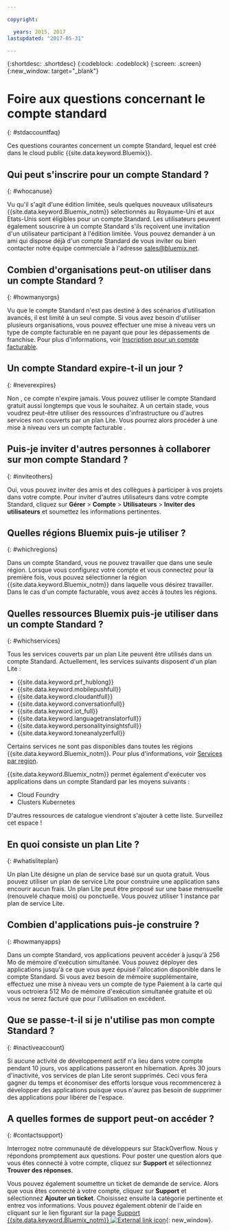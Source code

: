 ```yaml
---

copyright:

  years: 2015, 2017
lastupdated: "2017-05-31"

---
```


{:shortdesc: .shortdesc}
{:codeblock: .codeblock}
{:screen: .screen}
{:new_window: target="_blank"}

# Foire aux questions concernant le compte standard 
{: #stdaccountfaq}

Ces questions courantes concernent un compte Standard, lequel est créé dans le cloud public {{site.data.keyword.Bluemix}}.

## Qui peut s'inscrire pour un compte Standard ?
{: #whocanuse}

Vu qu'il s'agit d'une édition limitée, seuls quelques nouveaux utilisateurs {{site.data.keyword.Bluemix_notm}} sélectionnés au Royaume-Uni et aux Etats-Unis sont éligibles pour un compte Standard. Les utilisateurs peuvent également souscrire à un compte Standard s'ils reçoivent une invitation d'un utilisateur participant à l'édition limitée. Vous pouvez demander à un ami qui dispose déjà d'un compte Standard de vous inviter ou bien contacter notre équipe commerciale à l'adresse sales@bluemix.net.

## Combien d'organisations peut-on utiliser dans un compte Standard ?
{: #howmanyorgs}

Vu que le compte Standard n'est pas destiné à des scénarios d'utilisation avancés, il est limité à un seul compte. Si vous avez besoin d'utiliser plusieurs organisations, vous pouvez effectuer une mise à niveau vers un type de compte facturable en ne payant que pour les dépassements de franchise. Pour plus d'informations, voir [Inscription pour un compte facturable](/docs/pricing/billable.html#billable).

## Un compte Standard expire-t-il un jour ?
{: #neverexpires}
   
Non , ce compte n'expire jamais. Vous pouvez utiliser le compte Standard gratuit aussi longtemps que vous le souhaitez. A un certain stade, vous voudrez peut-être utiliser des ressources d'infrastructure ou d'autres services non couverts par un plan Lite. Vous pourrez alors procéder à une mise à niveau vers un compte facturable . 

## Puis-je inviter d'autres personnes à collaborer sur mon compte Standard ?
{: #inviteothers}

Oui, vous pouvez inviter des amis et des collègues à participer à vos projets dans votre compte. Pour inviter d'autres utilisateurs dans votre compte Standard, cliquez sur **Gérer** &gt; **Compte** &gt; **Utilisateurs** &gt; **Inviter des utilisateurs** et soumettez les informations pertinentes.  

## Quelles régions Bluemix puis-je utiliser ?
{: #whichregions}

Dans un compte Standard, vous ne pouvez travailler que dans une seule région. Lorsque vous configurez votre compte et vous connectez pour la première fois, vous pouvez sélectionner la région {{site.data.keyword.Bluemix_notm}} dans laquelle vous désirez travailler. Dans le cas d'un compte facturable, vous avez accès à toutes les régions.

## Quelles ressources Bluemix puis-je utiliser dans un compte Standard ?
{: #whichservices}

Tous les services couverts par un plan Lite peuvent être utilisés dans un compte Standard. Actuellement, les services suivants disposent d'un plan Lite :

<ul>
<li>{{site.data.keyword.prf_hublong}}</li>
<li>{{site.data.keyword.mobilepushfull}}</li>
<li>{{site.data.keyword.cloudantfull}}</li>
<li>{{site.data.keyword.conversationfull}}</li>
<li>{{site.data.keyword.iot_full}}</li>
<li>{{site.data.keyword.languagetranslatorfull}}</li>
<li>{{site.data.keyword.personalityinsightsfull}}</li>
<li>{{site.data.keyword.toneanalyzerfull}}</li>
</ul>

Certains services ne sont pas disponibles dans toutes les régions {{site.data.keyword.Bluemix_notm}}. Pour plus d'informations, voir [Services par region](/docs/services/services_region.html#services_region).

{{site.data.keyword.Bluemix_notm}} permet également d'exécuter vos applications dans un compte Standard par les moyens suivants :
<ul>
<li>Cloud Foundry</li>
<li>Clusters Kubernetes</li>
</ul>

D'autres ressources de catalogue viendront s'ajouter à cette liste. Surveillez cet espace ! 

## En quoi consiste un plan Lite ?
{: #whatisliteplan}

Un plan Lite désigne un plan de service basé sur un quota gratuit. Vous pouvez utiliser un plan de service Lite pour construire une application sans encourir aucun frais. Un plan Lite peut être proposé sur une base mensuelle (renouvelé chaque mois) ou ponctuelle. Vous pouvez utiliser 1 instance par plan de service Lite.  

## Combien d'applications puis-je construire ?
{: #howmanyapps}

Dans un compte Standard, vos applications peuvent accéder à jusqu'à 256 Mo de mémoire d'exécution simultanée. Vous pouvez déployer des applications jusqu'à ce que vous ayez épuisé l'allocation disponible dans le compte Standard. Si vous avez besoin de mémoire supplémentaire, effectuez une mise à niveau vers un compte de type Paiement à la carte qui vous octroiera 512 Mo de mémoire d'exécution simultanée gratuite et où vous ne serez facturé que pour l'utilisation en excédent.

## Que se passe-t-il si je n'utilise pas mon compte Standard ?
{: #inactiveaccount}

Si aucune activité de développement actif n'a lieu dans votre compte pendant 10 jours, vos applications passeront en hibernation. Après 30 jours d'inactivité, vos services de plan Lite seront supprimés. Ceci vous fera gagner du temps et économiser des efforts lorsque vous recommencerez à développer des applications puisque vous n'aurez pas besoin de supprimer des applications pour libérer de l'espace.

## A quelles formes de support peut-on accéder ?
{: #contactsupport}

Interrogez notre communauté de développeurs sur StackOverflow. Nous y répondons promptement aux questions. Pour poster une question alors que vous êtes connecté à votre compte, cliquez sur **Support** et sélectionnez **Trouver des réponses**.  

Vous pouvez également soumettre un ticket de demande de service. Alors que vous êtes connecté à votre compte, cliquez sur **Support** et sélectionnez **Ajouter un ticket**. Choisissez ensuite la catégorie pertinente et entrez vos informations. Vous pouvez également obtenir de l'aide en cliquant sur le lien figurant sur la page [Support {{site.data.keyword.Bluemix_notm}} ![External link icon](../icons/launch-glyph.svg)](http://ibm.biz/bluemixsupport){: new_window}. 
